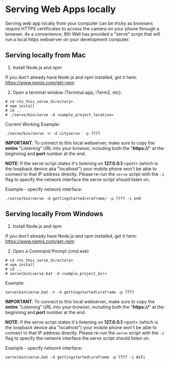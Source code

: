 # Serving Web Apps locally

Serving web app locally from your computer can be tricky as browsers require HTTPS certificates to access the camera on your phone through a browser.  As a convenience, 8th Wall has provided a "serve" script that will run a local https webserver on your development computer.

## Serving locally from Mac

1. Install Node.js and npm

If you don't already have Node.js and npm installed, get it here: https://www.npmjs.com/get-npm

2. Open a terminal window (Terminal.app, iTerm2, etc):

```
# cd <to_this_serve_directory>
# npm install
# cd ..
# ./serve/bin/serve -d <sample_project_location>

```

Current Working Example:
```
./serve/bin/serve -n -d cityserve  -p 7777
```

**IMPORTANT**: To connect to this local webserver, make sure to copy the **entire** "Listening" URL into your browser, including both the "**https://**" at the beginning and **port** number at the end.

**NOTE**: If the serve script states it's listening on **127.0.0.1**:<port\> (which is the loopback device aka "localhost") your mobile phone won't be able to connect to that IP address directly.  Please re-run the `serve` script with the `-i` flag to specify the network interface the serve script should listen on.

Example - specify network interface:
```
./serve/bin/serve -d gettingstarted/xraframe/ -p 7777 -i en0
```

## Serving locally From Windows

1. Install Node.js and npm

If you don't already have Node.js and npm installed, get it here: https://www.npmjs.com/get-npm

2. Open a Command Prompt (cmd.exe)

```
# cd <to_this_serve_directory>
# npm install
# cd ..
# serve\bin\serve.bat -d <sample_project_dir>
```

Example:
```
serve\bin\serve.bat -n -d gettingstarted\xraframe -p 7777
```
**IMPORTANT**: To connect to this local webserver, make sure to copy the **entire** "Listening" URL into your browser, including both the "**https://**" at the beginning and **port** number at the end.

**NOTE**: If the serve script states it's listening on **127.0.0.1**:<port\> (which is the loopback device aka "localhost") your mobile phone won't be able to connect to that IP address directly.  Please re-run the `serve` script with the `-i` flag to specify the network interface the serve script should listen on.

Example - specify network interface:
```
serve\bin\serve.bat -d gettingstarted\xraframe -p 7777 -i WiFi
```
